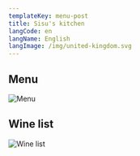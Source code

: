 ```yaml
---
templateKey: menu-post
title: Sisu's kitchen
langCode: en
langName: English
langImage: /img/united-kingdom.svg
---
```

## Menu

![Menu](/img/menu.png)

## Wine list

![Wine list](/img/menu.png)